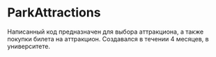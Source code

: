 # ParkAttractions
Написанный код предназначен для выбора аттракциона, а также покупки билета на аттракцион. Создавался в течении 4 месяцев, в университете. 
 
